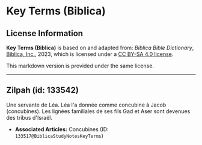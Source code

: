 # Key Terms (Biblica)

## License Information

**Key Terms (Biblica)** is based on and adapted from: _Biblica Bible Dictionary_, [Biblica, Inc.](https://www.biblica.com/), 2023, which is licensed under a [CC BY-SA 4.0 license](https://creativecommons.org/licenses/by-sa/4.0/legalcode.en).

This markdown version is provided under the same license.



--------------------------------

## Zilpah (id: 133542)

Une servante de Léa. Léa l'a donnée comme concubine à Jacob (concubines). Les lignées familiales de ses fils Gad et Aser sont devenues des tribus d'Israël.

* **Associated Articles:** Concubines (ID: `133517@BiblicaStudyNotesKeyTerms`)

